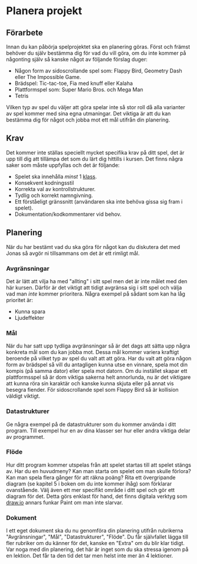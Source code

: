 # Planera projekt
## Förarbete
Innan du kan påbörja spelprojektet ska en planering göras. Först och främst behöver du själv bestämma dig för vad du vill göra, om du inte kommer på någonting själv så kanske något av följande förslag duger:
+ Någon form av sidoscrollande spel som: Flappy Bird, Geometry Dash eller The Impossible Game.
+ Brädspel: Tic-tac-toe, Fia med knuff eller Kalaha
+ Plattformspel som: Super Mario Bros. och Mega Man
+ Tetris

Vilken typ av spel du väljer att göra spelar inte så stor roll då alla varianter av spel kommer med sina egna utmaningar. Det viktiga är att du kan bestämma dig för något och jobba mot ett mål utifrån din planering.

## Krav
Det kommer inte ställas speciellt mycket specifika krav på ditt spel, det är upp till dig att tillämpa det som du lärt dig hittills i kursen. Det finns några saker som måste uppfyllas och det är följande:
+ Spelet ska innehålla _minst_ 1 [klass](https://deserveit.se/dump/programmering/prog_c.pdf#page=15).
+ Konsekvent kodningsstil
+ Korrekta val av kontrollstrukturer.
+ Tydlig och korrekt namngivning.
+ Ett förståeligt gränssnitt (användaren ska inte behöva gissa sig fram i spelet).
+ Dokumentation/kodkommentarer vid behov.


## Planering
När du har bestämt vad du ska göra för något kan du diskutera det med Jonas så avgör ni tillsammans om det är ett rimligt mål. 

### Avgränsningar
Det är lätt att vilja ha med "allting" i sitt spel men det är inte målet med den här kursen. Därför är det viktigt att tidigt avgränsa sig i sitt spel och välja vad man _inte_ kommer prioritera. Några exempel på sådant som kan ha låg prioritet är: 
+ Kunna spara
+ Ljudeffekter

### Mål
När du har satt upp tydliga avgränsningar så är det dags att sätta upp några konkreta mål som du kan jobba mot. Dessa mål kommer variera kraftigt beroende på vilket typ av spel du valt att att göra. Har du valt att göra någon form av brädspel så vill du antagligen kunna utse en vinnare, spela mot din kompis (på samma dator) eller spela mot datorn.
Om du instället skapar ett plattformsspel så är dom viktiga sakerna helt annorlunda, nu är det viktigare att kunna röra sin karaktär och kanske kunna skjuta eller på annat vis besegra fiender.
För sidoscrollande spel som Flappy Bird så är kollision väldigt viktigt.

### Datastrukturer
Ge några exempel på de datastrukturer som du kommer använda i ditt program. Till exempel hur en av dina klasser ser hur eller andra viktiga delar av programmet.

### Flöde
Hur ditt program kommer utspelas från att spelet startas till att spelet stängs av. Har du en huvudmeny? Kan man starta om spelet om man skulle förlora? Kan man spela flera gånger för att räkna poäng?
Rita ett övergripande diagram (se kapitel 5 i boken om du inte kommer ihåg) som förklarar ovanstående. Välj även ett mer specifikt område i ditt spel och gör ett diagram för det.
Detta görs enklast för hand, det finns digitala verktyg som [draw.io](https://app.diagrams.net/) annars funkar Paint om man inte slarvar.

### Dokument
I ett eget dokument ska du nu genomföra din planering utifrån rubrikerna "Avgränsningar", "Mål", "Datastrukturer", "Flöde". Du får självfallet lägga till fler rubriker om du känner för det, kanske en "Extra" om du blir klar tidigt.
Var noga med din planering, det här är inget som du ska stressa igenom på en lektion. Det får ta den tid det tar men helst inte mer än 4 lektioner.